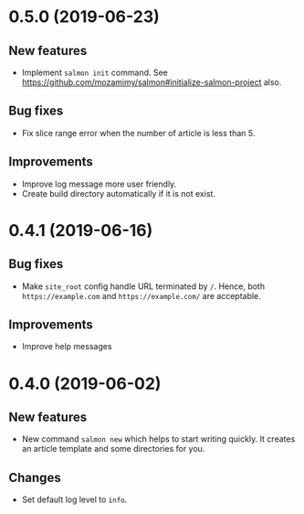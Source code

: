 # 0.5.0 (2019-06-23)

## New features

- Implement `salmon init` command. See https://github.com/mozamimy/salmon#initialize-salmon-project also.

## Bug fixes

- Fix slice range error when the number of article is less than 5.

## Improvements

- Improve log message more user friendly.
- Create build directory automatically if it is not exist.

# 0.4.1 (2019-06-16)

## Bug fixes

- Make `site_root` config handle URL terminated by `/`. Hence, both `https://example.com` and `https://example.com/` are acceptable.

## Improvements

- Improve help messages

# 0.4.0 (2019-06-02)

## New features

- New command `salmon new` which helps to start writing quickly. It creates an article template and some directories for you.

## Changes

- Set default log level to `info`.
